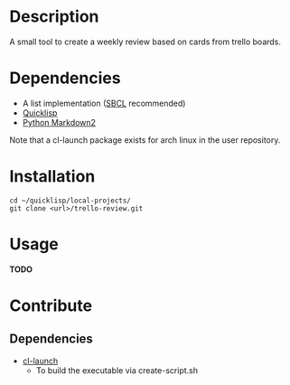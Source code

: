 # Description

A small tool to create a weekly review based on cards from trello boards.

# Dependencies

* A list implementation ([SBCL](http://www.sbcl.org/platform-table.html) recommended)
* [Quicklisp](https://www.quicklisp.org/beta/)
* [Python Markdown2](https://github.com/trentm/python-markdown2)

Note that a cl-launch package exists for arch linux in the user repository.

# Installation

```
cd ~/quicklisp/local-projects/
git clone <url>/trello-review.git
```

# Usage

**TODO**

# Contribute

## Dependencies

* [cl-launch](https://gitlab.common-lisp.net/xcvb/cl-launch/tree/master)
    * To build the executable via create-script.sh
